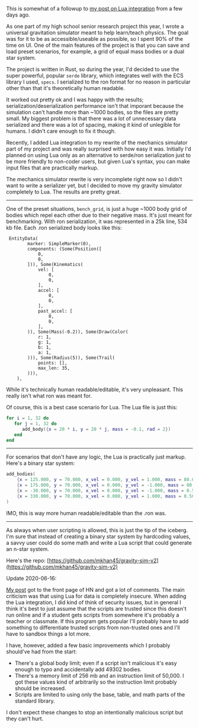 This is somewhat of a followup to [my post on Lua integration](https://mkhan45.github.io/2020/06/12/lua-integration.html) from a few days ago. 

As one part of my high school senior research project this year, I wrote a universal gravitation simulator meant to help learn/teach physics. The goal was for it to be as accessible/useable as possible, so I spent 90% of the time on UI. One of the main features of the project is that you can save and load preset scenarios, for example, a grid of equal mass bodies or a dual star system.

The project is written in Rust, so during the year, I'd decided to use the super powerful, popular `serde` library, which integrates well with the ECS library I used, `specs`. I serialized to the ron format for no reason in particular other than that it's theoretically human readable.

It worked out pretty ok and I was happy with the results; serialization/deserialization performance isn't that imporant because the simulation can't handle more than ~1000 bodies, so the files are pretty small. My biggest problem is that there was a lot of unnecessary data serialized and there was a lot of spacing, making it kind of unlegible for humans. I didn't care enough to fix it though.

Recently, I added Lua integration to my rewrite of the mechanics simulator part of my project and was really surprised with how easy it was. Initially I'd planned on using Lua only as an alternative to serde/ron serialization just to be more friendly to non-coder users, but given Lua's syntax, you can make input files that are practically markup. 

The mechanics simulator rewrite is very incomplete right now so I didn't want to write a serializer yet, but I decided to move my gravity simulator completely to Lua. The results are pretty great.

___

One of the preset situations, `bench_grid`, is just a huge ~1000 body grid of bodies which repel each other due to their negative mass. It's just meant for benchmarking. With ron serialization, it was represented in a 25k line, 534 kb file.
Each .ron serialized body looks like this:
```ron
 EntityData(
        marker: SimpleMarker(0),
        components: (Some(Position([
            0,
            0,
        ])), Some(Kinematics(
            vel: [
                0,
                0,
            ],
            accel: [
                0,
                0,
            ],
            past_accel: [
                0,
                0,
            ],
        )), Some(Mass(-0.2)), Some(Draw(Color(
            r: 1,
            g: 1,
            b: 1,
            a: 1,
        ))), Some(Radius(5)), Some(Trail(
            points: [],
            max_len: 35,
        ))),
    ),
```

While it's technically human readable/editable, it's very unpleasant. This really isn't what ron was meant for.

Of course, this is a best case scenario for Lua. The Lua file is just this:
```lua
for i = 1, 32 do
   for j = 1, 32 do
      add_body({x = 20 * i, y = 20 * j, mass = -0.1, rad = 2})
   end
end
```
___


For scenarios that don't have any logic, the Lua is practically just markup. Here's a binary star system:
```lua
add_bodies(
	{x = 125.000, y = 70.000, x_vel = 0.000, y_vel = 1.000, mass = 80.000, rad = 4.500},
	{x = 175.000, y = 70.000, x_vel = 0.000, y_vel = -1.000, mass = 80.000, rad = 4.500},
	{x = -30.000, y = 70.000, x_vel = 0.000, y_vel = -1.000, mass = 0.500, rad = 1.000},
	{x = 330.000, y = 70.000, x_vel = 0.000, y_vel = 1.000, mass = 0.500, rad = 1.000}
)
```
IMO, this is way more human readable/editable than the .ron was.

___

As always when user scripting is allowed, this is just the tip of the iceberg. I'm sure that instead of creating a binary star system by hardcoding values, a savvy user could do some math and write a Lua script that could generate an n-star system.

Here's the repo: [https://github.com/mkhan45/gravity-sim-v2](https://github.com/mkhan45/gravity-sim-v2)

Update 2020-06-16:

[My post](https://news.ycombinator.com/item?id=23539332) got to the front page of HN and got a lot of comments. The main criticism was that using Lua for data is completely insecure. When adding the Lua integration, I did kind of think of security issues, but in general I think it's best to just assume that the scripts are trusted since this doesn't run online and if a student gets scripts from somewhere it's probably a teacher or classmate. If this program gets popular I'll probably have to add something to differentiate trusted scripts from non-trusted ones and I'll have to sandbox things a lot more.

I have, however, added a few basic improvements which I probably should've had from the start:
- There's a global body limit; even if a script isn't malicious it's easy enough to typo and accidentally add 49302 bodies.
- There's a memory limit of 256 mb and an instruction limit of 50,000. I got these values kind of arbitrarily so the instruction limit probably should be increased.
- Scripts are limited to using only the base, table, and math parts of the standard library.

I don't expect these changes to stop an intentionally malicious script but they can't hurt.
